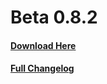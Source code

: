 # Beta 0.8.2
#### [Download Here](https://www.curseforge.com/minecraft/modpacks/is-this-even-create-anymore/files/6281256)

#### [Full Changelog](changelog.md)